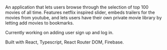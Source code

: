 An application that lets users browse through the selection of top 100 movies of all time. Features netflix inspired slider, embeds trailers for the movies from youtube, and lets users have their own private movie library by letting add movies to bookmarks.

Currently working on adding user sign up and log in.

Built with React, Typescript, React Router DOM, Firebase.
